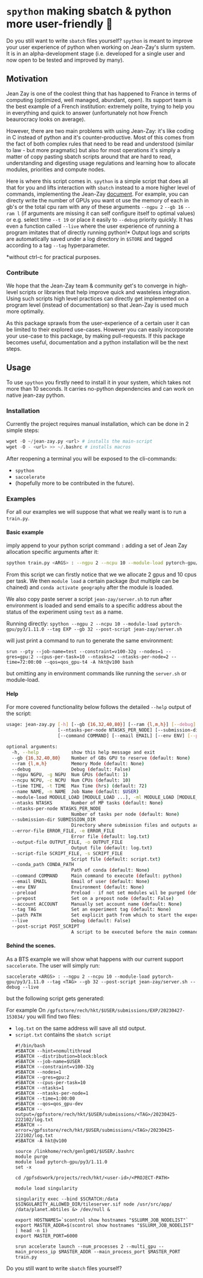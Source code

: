 # `spython` making sbatch & python more user-friendly :revolving_hearts:
Do you still want to write `sbatch` files yourself?
`spython` is meant to improve your user experience of python when working on Jean-Zay's slurm system.
It is in an alpha-development stage (i.e. developed for a single user and now open to be tested and improved by many).

## Motivation
Jean Zay is one of the coolest thing that has happened to France in terms of computing (optimized, well managed, abundant, open). Its support team is the best example of a French institution: extremely polite, trying to help you in everything and quick to answer (unfortunately not how French beaurocracy looks on average). 

However, there are two main problems with using Jean-Zay: it's like coding in C instead of python and it's counter-productive. Most of this comes from the fact of both complex rules that need to be read and understood (similar to law - but more pragmatic) but also for most operations it's simply a matter of copy pasting sbatch scripts around that are hard to read, understanding and digesting usage regulations and learning how to allocate modules, priorities and compute nodes.

Here is where this script comes in. `spython` is a simple script that does all that for you and lifts interaction with `sbatch` instead to a more higher level of commands, implementing the Jean-Zay [document](http://www.idris.fr/media/eng/ia/guide_nouvel_utilisateur_ia-eng.pdf). For example, you can directy write the number of GPUs you want ot use the memory of each in gb's or the total cpu ram with any of these arguments `--ngpu 2` `--gb 16` `--ram l` (if arguments are missing it can self configure itself to optimal values) or e.g. select time `--t 19` or place it easily to `--debug` priority quickly. It has even a function called `--live` where the user experience of running a program imitates that of directly running python!* Output logs and scripts are automatically saved under a log directory in `$STORE` and tagged according to a tag `--tag` hyperparameter. 

\*without ctrl-c for practical purposes.

### Contribute
We hope that the Jean-Zay team & community get's to converge in high-level scripts or libraries that help improve quick and wasteless integration. Using such scripts high level practices can directly get implemented on a program level (instead of documentation) so that Jean-Zay is used much more optimally.

As this package sprawls from the user-experience of a certain user it can be limited to their explored use-cases. However you can easily incorporate your use-case to this package, by making pull-requests. If this package becomes useful, documentation and a python installation will be the next steps.

## Usage
To use `spython` you firstly need to install it in your system, which takes not more than 10 seconds. It carries no-python dependencies and can work on native jean-zay python.

### Installation
Currently the project requires manual installation, which can be done in 2 simple steps:

```python
wget -O ~/jean-zay.py <url> # installs the main-script
wget -O - <url> >> ~/.bashrc # installs macros
```

After reopening a terminal you will be exposed to the cli-commands: 
- `spython`
- `saccelerate`
- (hopefully more to be contributed in the future).

### Examples
For all our examples we will suppose that what we really want is to run a `train.py`.

#### Basic example
imply append to your python script command `:` adding a set of Jean Zay allocation specific arguments after it:

```bash
spython train.py <ARGS> : --ngpu 2 --ncpu 10 --module-load pytorch-gpu/py3/1.11.0 --tag EXP --gb 32 --env geography --post-script jean-zay/server.sh --email <your-email> --name test
```

From this script we can firstly notice that we we allocate 2 gpus and 10 cpus per task.
We then `module load` a certain package (but multiple can be chained) and `conda activate geography` after the module is loaded.

We also copy paste server a script `jean-zay/server.sh` to run after environment is loaded and send emails to a specific address about the status of the experiment using `test` as a name.

Running directly:
`spython --ngpu 2 --ncpu 10 --module-load pytorch-gpu/py3/1.11.0 --tag EXP --gb 32 --post-script jean-zay/server.sh`

will just print a command to run to generate the same environment:

`srun --pty --job-name=test --constraint=v100-32g --nodes=1 --gres=gpu:2 --cpus-per-task=10 --ntasks=2 --ntasks-per-node=2 --time=72:00:00 --qos=qos_gpu-t4 -A hkt@v100 bash`

but omitting any in environment commands like running the `server.sh` or module-load.

#### Help
For more covered functionality below follows the detailed `--help` output of the script:

```bash
usage: jean-zay.py [-h] [--gb {16,32,40,80}] [--ram {l,m,h}] [--debug] [--ngpu NGPU] [--ncpu NCPU] [--time TIME] [--name NAME] [--module-load MODULE_LOAD [MODULE_LOAD ...]] [--ntasks NTASKS]
                   [--ntasks-per-node NTASKS_PER_NODE] [--submission-dir SUBMISSION_DIR] [--error-file ERROR_FILE] [--output-file OUTPUT_FILE] [--script-file SCRIPT_FILE] [--conda_path CONDA_PATH]
                   [--command COMMAND] [--email EMAIL] [--env ENV] [--preload] [--prepost] [--account ACCOUNT] [--tag TAG] [--path PATH] [--live] [--post-script POST_SCRIPT]

optional arguments:
  -h, --help            show this help message and exit
  --gb {16,32,40,80}    Number of GBs GPU to reserve (default: None)
  --ram {l,m,h}         Memory Mode (default: None)
  --debug               Debug (default: False)
  --ngpu NGPU, -g NGPU  Num GPUs (default: 1)
  --ncpu NCPU, -c NCPU  Num CPUs (default: 10)
  --time TIME, -t TIME  Max Time (hrs) (default: 72)
  --name NAME, -n NAME  Job Name (default: $USER)
  --module-load MODULE_LOAD [MODULE_LOAD ...], -ml MODULE_LOAD [MODULE_LOAD ...]
  --ntasks NTASKS       Number of MP tasks (default: None)
  --ntasks-per-node NTASKS_PER_NODE
                        Number of tasks per node (default: None)
  --submission-dir SUBMISSION_DIR
                        Directory where submission files and outputs are stored (default: None)
  --error-file ERROR_FILE, -e ERROR_FILE
                        Error file (default: log.txt)
  --output-file OUTPUT_FILE, -o OUTPUT_FILE
                        Output file (default: log.txt)
  --script-file SCRIPT_FILE, -s SCRIPT_FILE
                        Script file (default: script.txt)
  --conda_path CONDA_PATH
                        Path of conda (default: None)
  --command COMMAND     Main command to execute (default: python)
  --email EMAIL         Email of user (default: None)
  --env ENV             Environment (default: None)
  --preload             Preload - if not set modules wil be purged (default: True)
  --prepost             Set on a prepost node (default: False)
  --account ACCOUNT     Manually set account name (default: None)
  --tag TAG             Set an experiment tag (default: None)
  --path PATH           Set explicit path from which to start the experiment (default: os.getcwd())
  --live                Debug (default: False)
  --post-script POST_SCRIPT
                        A script to be executed before the main command (default: None)
```

#### Behind the scenes.
As a BTS example we will show what happens with our current support `saccelerate`.
The user will simply run:

`saccelerate <ARGS> : --ngpu 2 --ncpu 10 --module-load pytorch-gpu/py3/1.11.0 --tag <TAG> --gb 32 --post-script jean-zay/server.sh --debug --live`

but the following script gets generated:

For example 
On `/gpfsstore/rech/hkt/$USER/submissions/EXP/20230427-153034/` you will find two files: 
- `log.txt` on the same address will save all std output.
- `script.txt` contains the `sbatch script`
	```
	#!/bin/bash
  #SBATCH --hint=nomultithread
  #SBATCH --distribution=block:block
  #SBATCH --job-name=$USER
  #SBATCH --constraint=v100-32g
  #SBATCH --nodes=1
  #SBATCH --gres=gpu:2
  #SBATCH --cpus-per-task=10
  #SBATCH --ntasks=1
  #SBATCH --ntasks-per-node=1
  #SBATCH --time=1:00:00
  #SBATCH --qos=qos_gpu-dev
  #SBATCH --output=/gpfsstore/rech/hkt/$USER/submissions/<TAG>/20230425- 222102/log.txt
  #SBATCH --error=/gpfsstore/rech/hkt/$USER/submissions/<TAG>/20230425-222102/log.txt
  #SBATCH -A hkt@v100
  
  source /linkhome/rech/genlgm01/$USER/.bashrc
  module purge
  module load pytorch-gpu/py3/1.11.0
  set -x

  cd /gpfsdswork/projects/rech/hkt/<user-id>/<PROJECT-PATH>

  module load singularity

  singularity exec --bind $SCRATCH:/data $SINGULARITY_ALLOWED_DIR/tileserver.sif node /usr/src/app/ /data/planet.mbtiles &> /dev/null &

  export HOSTNAMES=`scontrol show hostnames "$SLURM_JOB_NODELIST"`
  export MASTER_ADDR=$(scontrol show hostnames "$SLURM_JOB_NODELIST" | head -n 1)
  export MASTER_PORT=6000

  srun accelerate launch --num_processes 2 --multi_gpu --main_process_ip $MASTER_ADDR --main_process_port $MASTER_PORT train.py 
  ```

Do you still want to write `sbatch` files yourself?
